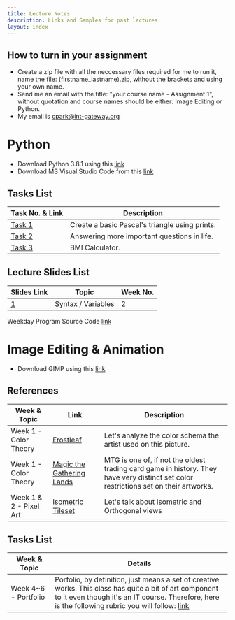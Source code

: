 ```yaml
---
title: Lecture Notes
description: Links and Samples for past lectures
layout: index
---
```


## How to turn in your assignment

+ Create a zip file with all the neccessary files required for me to run it, name the file: (firstname_lastname).zip, without the brackets and using your own name.
+ Send me an email with the title: "your course name - Assignment 1", without quotation and course names should be either: Image Editing or Python.
+ My email is cpark@int-gateway.org

# Python

+ Download Python 3.8.1 using this [link](https://www.python.org/ftp/python/3.8.1/python-3.8.1-amd64.exe)
+ Download MS Visual Studio Code from this [link](https://code.visualstudio.com/)

## Tasks List

| Task No. & Link | Description |
| --------------- | ----------- |
| [Task 1](./python/task1) | Create a basic Pascal's triangle using prints. |
| [Task 2](./python/task2) | Answering more important questions in life. |
| [Task 3](./python/task3) | BMI Calculator. |

## Lecture Slides List

| Slides Link | Topic | Week No. |
| ----------- | ----- | -------- |
| [1](https://docs.google.com/presentation/d/1rQDWyOqOuXNIJuLoEhuvLpeWiDoaWIKX4giRJz6g_yU/edit?usp=sharing) | Syntax / Variables | 2 |

Weekday Program Source Code [link](/samples/weekday)

# Image Editing & Animation

+ Download GIMP using this [link](https://www.gimp.org/downloads/)

## References

| Week & Topic | Link | Description |
| ---- | ----------- | - |
| Week 1 - Color Theory | [Frostleaf](https://gamepress.gg/arknights/sites/arknights/files/2019-10/char_193_frostl_1.png) | Let's analyze the color schema the artist used on this picture. |
| Week 1 - Color Theory | [Magic the Gathering Lands](https://www.crystalcommerce.com/blog/wp-content/uploads/sites/2/2019/12/lands.png) | MTG is one of, if not the oldest trading card game in history. They have very distinct set color restrictions set on their artworks. |
| Week 1 & 2 - Pixel Art | [Isometric Tileset](https://fiverr-res.cloudinary.com/images/t_main1,q_auto,f_auto/gigs/8492662/original/8265449463b0e4648a07b73a53c5bfc085981072/make-a-pixel-art-tile-pack-for-you.png) | Let's talk about Isometric and Orthogonal views |

## Tasks List

| Week & Topic | Details |
| ------------ | ------- |
| Week 4~6 - Portfolio | Porfolio, by definition, just means a set of creative works. This class has quite a bit of art component to it even though it's an IT course. Therefore, here is the following rubric you will follow: [link](./ie/rubric1) |
